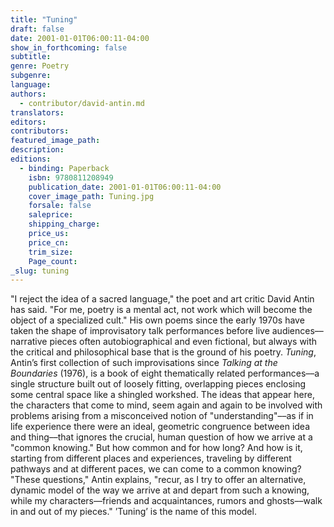 ```yaml
---
title: "Tuning"
draft: false
date: 2001-01-01T06:00:11-04:00
show_in_forthcoming: false
subtitle:
genre: Poetry
subgenre:
language:
authors:
  - contributor/david-antin.md
translators:
editors:
contributors:
featured_image_path:
description:
editions:
  - binding: Paperback
    isbn: 9780811208949
    publication_date: 2001-01-01T06:00:11-04:00
    cover_image_path: Tuning.jpg
    forsale: false
    saleprice:
    shipping_charge:
    price_us:
    price_cn:
    trim_size:
    Page_count:
_slug: tuning
---
```


"I reject the idea of a sacred language," the poet and art critic David Antin has said. "For me, poetry is a mental act, not work which will become the object of a specialized cult." His own poems since the early 1970s have taken the shape of improvisatory talk performances before live audiences––narrative pieces often autobiographical and even fictional, but always with the critical and philosophical base that is the ground of his poetry. _Tuning_, Antin’s first collection of such improvisations since _Talking at the Boundaries_ (1976), is a book of eight thematically related performances––a single structure built out of loosely fitting, overlapping pieces enclosing some central space like a shingled workshed. The ideas that appear here, the characters that come to mind, seem again and again to be involved with problems arising from a misconceived notion of "understanding"––as if in life experience there were an ideal, geometric congruence between idea and thing––that ignores the crucial, human question of how we arrive at a "common knowing." But how common and for how long? And how is it, starting from different places and experiences, traveling by different pathways and at different paces, we can come to a common knowing? "These questions," Antin explains, "recur, as I try to offer an alternative, dynamic model of the way we arrive at and depart from such a knowing, while my characters––friends and acquaintances, rumors and ghosts––walk in and out of my pieces." ’Tuning’ is the name of this model.

